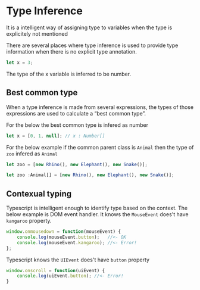 # Type Inference

It is a intelligent way of assigning type to variables when the type is explicitely not mentioned

There are several places where type inference is used to provide type information when there is no explicit type annotation.

```ts
let x = 3;
```

The type of the x variable is inferred to be number.

## Best common type

When a type inference is made from several expressions, the types of those expressions are used to calculate a “best common type”.

For the below the best common type is infered as number

```ts
let x = [0, 1, null]; // x : Number[]
```

For the below example if the common parent class is `Animal` then the type of `zoo` infered as `Animal`

```ts
let zoo = [new Rhino(), new Elephant(), new Snake()];
```

```ts
let zoo :Animal[] = [new Rhino(), new Elephant(), new Snake()];
```

## Contexual typing

Typescript is intelligent enough to identify type based on the context. The below example is DOM event handler. It knows the `MouseEvent` does't have `kangaroo` property.

```ts
window.onmousedown = function(mouseEvent) {
    console.log(mouseEvent.button);   //<- OK
    console.log(mouseEvent.kangaroo); //<- Error!
};
```

Typescript knows the `UIEvent` does't have `button` property

```ts
window.onscroll = function(uiEvent) {
    console.log(uiEvent.button); //<- Error!
}
```

